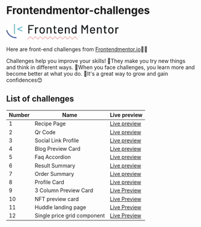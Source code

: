 # Frontendmentor-challenges

<img src="frontendmentor-logo.png" width="300">

Here are front-end challenges from [Frontendmentor.io](https://frontendmentor.io)👨‍💻

Challenges help you improve your skills!
💪They make you try new things and think in different ways.
🤔When you face challenges, you learn more and become better at what you do.
🌟It's a great way to grow and gain confidences😊

## List of challenges
| Number | Name | Live preview |
| - | - | - |
|1| Recipe Page | [Live preview](https://amirhirx.github.io/frontendmentor-challenges/recipe-page/) |
|2| Qr Code | [Live preview](https://amirhirx.github.io/frontendmentor-challenges/qr-code/) |
|3| Social Link Profile | [Live preview](https://amirhirx.github.io/frontendmentor-challenges/social-link-profile/) |
|4| Blog Preview Card | [Live preview](https://amirhirx.github.io/frontendmentor-challenges/blog-preview-card/) | 
|5| Faq Accordion | [Live preview](https://amirhirx.github.io/frontendmentor-challenges/faq-accordion/) |
|6| Result Summary | [Live preview](https://amirhirx.github.io/frontendmentor-challenges/results-summary/) |
|7| Order Summary | [Live preview](https://amirhirx.github.io/frontendmentor-challenges/order-summary/) |
|8| Profile Card | [Live preview](https://amirhirx.github.io/frontendmentor-challenges/profile-card/) |
|9| 3 Column Preview Card |[Live Preview](https://amirhirx.github.io/frontendmentor-challenges/3-column-preview-card) |
|10| NFT preview card | [Live Preview](https://amirhirx.github.io/frontendmentor-challenges/nft-preview-card) |
|11| Huddle landing page| [Live Preview](https://amirhirx.github.io/frontendmentor-challenges/huddle-landing-page) |
|12| Single price grid component |[Live Preview](https://amirhirx.github.io/frontendmentor-challenges/single-price-grid-component)
